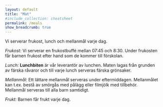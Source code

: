 ```yaml
---
layout: default
title: "Mat"
#include_collection: cheatsheet
permalink: /meals
show_breadcrumb: true
---
```


Vi serverar frukost, lunch och mellanmål varje dag. 

*Frukost:* Vi serverar en frukostbuffé mellan 07:45 och 8:30. Under frukosten får barnen frukost efter hand som de kommer till förskolan. 

*Lunch:* **Lunchbiten** är vår leverantör av lunchen. Maten lagas från grunden av färska råvaror och till varje lunch serveras färska grönsaker. 

*Mellanmål:* Ett lättare mellanmål serveras under eftermiddagen. Mellanmålet kan t.ex. bestå av smörgås med pålägg eller filmjölk med tillbehör. Mellanmål serveras till alla barn samtidigt. 

*Frukt:* Barnen får frukt varje dag.